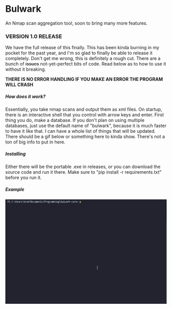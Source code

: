 # Bulwark

An Nmap scan aggregation tool, soon to bring many more features.

### VERSION 1.0 RELEASE

We have the full release of this finally. This has been kinda burning in my pocket for the past year, and I'm so glad to finally be able to release it completely. Don't get me wrong, this is definitely a rough cut. There are a bunch of ~~issues~~ not-yet-perfect bits of code. Read below as to how to use it without it breaking.


**THERE IS NO ERROR HANDLING IF YOU MAKE AN ERROR THE PROGRAM WILL CRASH**


##### How does it work?

Essentially, you take nmap scans and output them as xml files. On startup, there is an interactive shell that you control with arrow keys and enter. First thing you do, make a database. If you don't plan on using multiple databases, just use the default name of "bulwark", because it is much faster to have it like that. I can have a whole list of things that will be updated. There should be a gif below or something here to kinda show. There's not a ton of big info to put in here.


##### Installing

Either there will be the portable .exe in releases, or you can download the source code and run it there. Make sure to "pip install -r requirements.txt" before you run it.


##### Example

![Example GIF](demo/example.gif)
